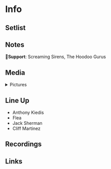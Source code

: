 # Info

## Setlist

## Notes

**Support**: Screaming Sirens, The Hoodoo Gurus

## Media 

<details>
  <summary>Pictures</summary>
</details>

## Line Up

* Anthony Kiedis
* Flea
* Jack Sherman
* Cliff Martinez

## Recordings

## Links